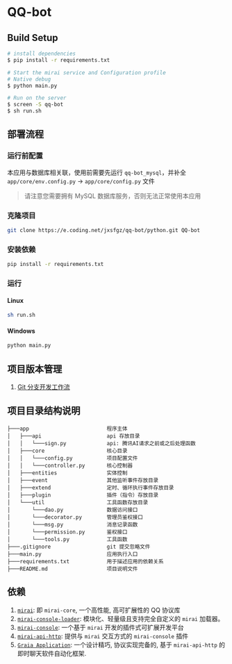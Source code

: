 # QQ-bot

## Build Setup

```bash
# install dependencies
$ pip install -r requirements.txt

# Start the mirai service and Configuration profile
# Native debug
$ python main.py

# Run on the server
$ screen -S qq-bot
$ sh run.sh
```

## 部署流程

### 运行前配置

本应用与数据库相关联，使用前需要先运行 `qq-bot_mysql`，并补全 `app/core/env.config.py` → `app/core/config.py` 文件

> 请注意您需要拥有 MySQL 数据库服务，否则无法正常使用本应用

### 克隆项目

``` bash
git clone https://e.coding.net/jxsfgz/qq-bot/python.git QQ-bot
```

### 安装依赖

``` bash
pip install -r requirements.txt
```

### 运行

#### Linux

``` bash
sh run.sh
```

#### Windows

``` cmd
python main.py
```

## 项目版本管理

1. [Git 分支开发工作流](./docs/GIT_BRANCH_FLOW.md)

## 项目目录结构说明

```
├───app                         程序主体
│   ├───api                     api 存放目录
│   │   └───sign.py             api: 腾讯AI请求之前或之后处理函数
│   ├───core                    核心目录
│   │   └───config.py           项目配置文件
│   │   └───controller.py       核心控制器
│   ├───entities                实体控制
│   ├───event                   其他监听事件存放目录
│   ├───extend                  定时、循环执行事件存放目录
│   ├───plugin                  插件（指令）存放目录
│   └───util                    工具函数存放目录
│       └───dao.py              数据访问接口
│       └───decorator.py        管理员鉴权接口
│       └───msg.py              消息记录函数
│       └───permission.py       鉴权接口
│       └───tools.py            工具函数
├───.gitignore                  git 提交忽略文件
├───main.py                     应用执行入口
├───requirements.txt            用于描述应用的依赖关系
├───README.md                   项目说明文件
```

## 依赖

1. [`mirai`](https://github.com/mamoe/mirai): 即 `mirai-core`, 一个高性能, 高可扩展性的 QQ 协议库
2. [`mirai-console-loader`](https://github.com/iTXTech/mirai-console-loader): 模块化、轻量级且支持完全自定义的 `mirai` 加载器。
3. [`mirai-console`](https://github.com/mamoe/mirai-console): 一个基于 `mirai` 开发的插件式可扩展开发平台
4. [`mirai-api-http`](https://github.com/project-mirai/mirai-api-http): 提供与 `mirai` 交互方式的 `mirai-console` 插件
5. [`Graia Application`](https://github.com/GraiaProject/Application): 一个设计精巧, 协议实现完备的, 基于 `mirai-api-http`
   的即时聊天软件自动化框架.